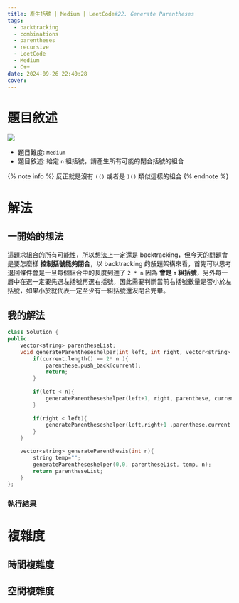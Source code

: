 ```yaml
---
title: 產生括號 | Medium | LeetCode#22. Generate Parentheses
tags:
  - backtracking
  - combinations
  - parentheses
  - recursive
  - LeetCode
  - Medium
  - C++
date: 2024-09-26 22:40:28
cover:
---
```


# 題目敘述

![](/img/LeetCode/22/question.png)

- 題目難度: `Medium`
- 題目敘述: 給定 `n` 組括號，請產生所有可能的閉合括號的組合

{% note info %}
反正就是沒有 `(()` 或者是 `)()` 類似這樣的組合
{% endnote %}

# 解法

## 一開始的想法


這題求組合的所有可能性，所以想法上一定還是 backtracking，但今天的問題會是要怎麼樣 **控制括號能夠閉合**，以 backtracking 的解題架構來看，首先可以思考退回條件會是一旦每個組合中的長度到達了 `2 * n` 因為 **會是 `n` 組括號**，另外每一層中在選一定要先選左括號再選右括號，因此需要判斷當前右括號數量是否小於左括號，如果小於就代表一定至少有一組括號還沒閉合完畢。


## 我的解法

```cpp
class Solution {
public:
    vector<string> parentheseList;
    void generateParentheseshelper(int left, int right, vector<string> &parenthese, string current, int n){
        if(current.length() == 2* n ){
            parenthese.push_back(current);
            return;
        }
        
        if(left < n){
            generateParentheseshelper(left+1, right, parenthese, current +"(", n);
        }
        
        if(right < left){
            generateParentheseshelper(left,right+1 ,parenthese,current +")", n);
        }
    }

    vector<string> generateParenthesis(int n){
        string temp="";
        generateParentheseshelper(0,0, parentheseList, temp, n);
        return parentheseList;
    }
};
```

### 執行結果

# 複雜度

## 時間複雜度

## 空間複雜度